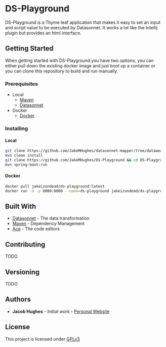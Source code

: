 # DS-Playground

DS-Playground is a Thyme leaf application that makes it easy to 
set an input and script value to be executed by Datasonnet. It works
a lot like the Intellij plugin but provides an html interface.

## Getting Started

When getting started with DS-Playground you have two options, you can
either pull down the existing docker image and just boot up a container
or you can clone this repository to build and run manually.

### Prerequisites

* Local  
    * [Maven](https://maven.apache.org/install.html)  
    * [Datasonnet](https://github.com/modusbox/datasonnet-mapper)   
* Docker
    * [Docker](https://docs.docker.com/get-docker/)  

### Installing

#### Local
```bash
git clone https://github.com/JakeMHughes/datasonnet-mapper/tree/dataweave && cd datasonnet-mapper
mvn clean install
git clone https://github.com/JakeMHughes/DS-Playground && cd DS-Playground
mvn spring-boot:run
```

#### Docker
```bash
docker pull jakeizundead/ds-playground:latest
docker run -d -p 8080:8080 --name=ds-playground jakeizundead/ds-playground:latest
```

## Built With

* [Datasonnet](https://github.com/modusbox/datasonnet-mapper) - The data transformation
* [Maven](https://maven.apache.org/) - Dependency Management
* [Ace](https://ace.c9.io/) - The code editors

## Contributing

TODO

## Versioning

TODO

## Authors

* **Jacob Hughes** - *Initial work* - [Personal Website](https://hughesportal.com)

## License

This project is licensed under [GPLv3](https://choosealicense.com/licenses/gpl-3.0/)